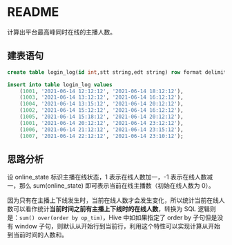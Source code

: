 # README

计算出平台最高峰同时在线的主播人数。

## 建表语句

```sql
create table login_log(id int,stt string,edt string) row format delimited fields terminated by '\t';

insert into table login_log values    
    (1001, '2021-06-14 12:12:12', '2021-06-14 18:12:12'),
    (1003, '2021-06-14 13:12:12', '2021-06-14 16:12:12'),
    (1004, '2021-06-14 13:15:12', '2021-06-14 20:12:12'),
    (1002, '2021-06-14 15:12:12', '2021-06-14 16:12:12'),
    (1005, '2021-06-14 15:18:12', '2021-06-14 20:12:12'),
    (1001, '2021-06-14 20:12:12', '2021-06-14 23:12:12'),
    (1006, '2021-06-14 21:12:12', '2021-06-14 23:15:12'),
    (1007, '2021-06-14 22:12:12', '2021-06-14 23:10:12');
```

## 思路分析

设 online_state 标识主播在线状态，1 表示在线人数加一，-1 表示在线人数减一，那么 sum(online_state) 即可表示当前在线主播数（初始在线人数为 0）。

因为只有在主播上下线发生时，当前在线人数才会发生变化，所以统计当前在线人数可以看作统计**当前时间之前有主播上下线时的在线人数**，转换为 SQL 逻辑则是：`sum() over(order by op_tim)`，Hive 中如如果指定了 order by 子句但是没有 window 子句，则默认从开始行到当前行，利用这个特性可以实现计算从开始到当前时间的人数和。